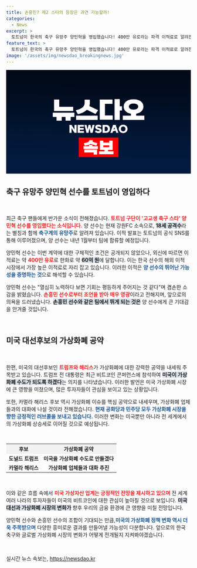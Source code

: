 ```yaml
---
title: 손흥민? 제2 스타의 등장은 과연 가능할까!
categories:
  - News
excerpt: >
  토트넘이 한국의 축구 유망주 양민혁을 영입했습니다! 400만 유로라는 파격 이적료로 알려진 그는 손흥민과 한 팀을 이루며 글로벌 무대에 도전합니다. 축구 팬들이 더욱 기대하는 이유는?
feature_text: >
  토트넘이 한국의 축구 유망주 양민혁을 영입했습니다! 400만 유로라는 파격 이적료로 알려진 그는 손흥민과 한 팀을 이루며 글로벌 무대에 도전합니다. 축구 팬들이 더욱 기대하는 이유는?
image: '/assets/img/newsdao_breakingnews.jpg'
---
```


<p><img src="/assets/img/newsdao_breakingnews.jpg" alt="firstkoreanews 속보" /></p>

<h2 data-ke-size="size26">축구 유망주 양민혁 선수를 토트넘이 영입하다</h2>

<p data-ke-size="size16">&nbsp;</p>

<p>최근 축구 팬들에게 반가운 소식이 전해졌습니다. <b><span style="color: #ee2323;">토트넘 구단이 '고교생 축구 스타' 양민혁 선수를 영입했다는 소식입니다.</span></b> 양 선수는 현재 강원FC 소속으로, <b><span style="background-color: #21538527;">18세 공격수</span></b>라는 별칭과 함께 <b><span style="color: #1a5490;">축구계의 유망주</span></b>로 알려져 있습니다. 이적 발표는 토트넘의 공식 SNS를 통해 이루어졌으며, 양 선수는 내년 1월부터 팀에 합류할 예정입니다. </p>

<p>양민혁 선수는 이번 계약에 대한 구체적인 조건은 공개되지 않았으나, 외신에 따르면 이적료는 약 <b><span style="color: #ee2323;">400만 유로</span></b>로 한화로 약 <b><span style="background-color: #21538527;">60억 원</span></b>에 달합니다. 이는 한국 선수의 해외 이적 시장에서 가장 높은 이적료로 자리 잡고 있습니다. 이러한 이적은 <b><span style="color: #1a5490;">양 선수의 뛰어난 가능성을 증명하는 것</span></b>으로 해석할 수 있습니다.  </p>

<p>양민혁 선수는 "열심히 노력하다 보면 기회는 평등하게 주어지는 것 같다"며 겸손한 소감을 밝혔습니다. <b><span style="color: #ee2323;">손흥민 선수로부터 조언을 받아 매우 영광</span></b>이라고 전해지며, 앞으로의 의욕을 드러냈습니다. <b><span style="background-color: #21538527;">손흥민 선수와 같은 팀에서 뛰게 되는 것은</span></b> 양 선수에게 큰 기대감을 안겨줄 것입니다. </p>

<p data-ke-size="size16">&nbsp;</p>

<h2 data-ke-size="size26">미국 대선후보의 가상화폐 공약</h2>

<p data-ke-size="size16">&nbsp;</p>

<p>한편, 미국의 대선후보인 <b><span style="color: #ee2323;">트럼프와 해리스</span></b>가 가상화폐에 대한 강력한 공약을 내세워 주목받고 있습니다. 트럼프 전 대통령은 최근 비트코인 콘퍼런스에 참석하여 <b><span style="background-color: #21538527;">미국이 가상화폐 수도가 되도록 하겠다</span></b>는 의지를 나타냈습니다. 이러한 발언은 미국 가상화폐 시장에 큰 영향을 미쳤으며, 많은 투자자들이 관심을 보이고 있는 상황입니다. </p>

<p>또한, 카멀라 해리스 후보 역시 가상화폐 이슈를 핵심 공약으로 내세우며, 가상화폐 업체들과의 대화에 나설 것이라 전해졌습니다. <b><span style="color: #1a5490;">현재 공화당과 민주당 모두 가상화폐 시장을 향한 긍정적인 러브콜을 보내고 있습니다.</span></b> 이러한 변화는 미국뿐만 아니라 전 세계에서의 가상화폐 상승세로 이어질 것으로 예상됩니다. </p>

<p data-ke-size="size16">&nbsp;</p>

<table style="width: 100%; border-collapse: collapse;">
    <tr>
        <th style="text-align: center; background-color: #f2f2f2;">후보</th>
        <th style="text-align: center; background-color: #f2f2f2;">가상화폐 공약</th>
    </tr>
    <tr>
        <td style="text-align: center; height: 17px;"><b>도널드 트럼프</b></td>
        <td style="text-align: center; height: 17px;"><b>미국을 가상화폐 수도로 만들겠다</b></td>
    </tr>
    <tr>
        <td style="text-align: center; height: 17px;"><b>카멀라 해리스</b></td>
        <td style="text-align: center; height: 17px;"><b>가상화폐 업체들과 대화 추진</b></td>
    </tr>
</table>

<p data-ke-size="size16">&nbsp;</p>

<p>이와 같은 흐름 속에서 <b><span style="color: #ee2323;">미국 가상자산 업계는 긍정적인 전망을 제시하고 있으며</span></b> 전 세계 여러 나라의 투자자들이 미국의 비트코인에 대한 관심이 높아질 것으로 보입니다. <b><span style="background-color: #21538527;">미국 대선과 가상화폐 시장의 변화가</span></b> 향후 우리의 금융 환경에 큰 영향을 미칠 전망입니다. </p>

<p>양민혁 선수와 손흥민 선수의 조합이 기대되는 만큼,<b><span style="color: #1a5490;">미국의 가상화폐 정책 변화 역시 더욱 주목받으며</span></b> 다양한 흥미로운 결과를 만들어낼 가능성이 다분합니다. 앞으로의 한국 축구와 글로벌 가상화폐 시장의 변화가 어떻게 전개될지 지켜봐야겠습니다. </p>

<p data-ke-size="size16">&nbsp;</p>
실시간 뉴스 속보는, <a href="https://newsdao.kr" rel="dofollow">https://newsdao.kr</a>


